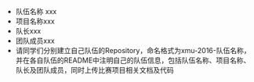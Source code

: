 - 队伍名称 xxx
- 项目名称xxx
- 队长xxx
- 团队成员xxx
- 请同学们分别建立自己队伍的Repository，命名格式为xmu-2016-队伍名称，并在各自队伍的README中注明自己的队伍信息，包括队伍名称、项目名称、队长及团队成员，同时上传比赛项目相关文档及代码
